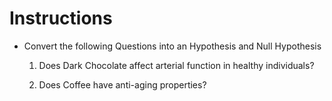 # Instructions

* Convert the following Questions into an Hypothesis and Null Hypothesis

  1. Does Dark Chocolate affect arterial function in healthy individuals?

  2. Does Coffee have anti-aging properties?
